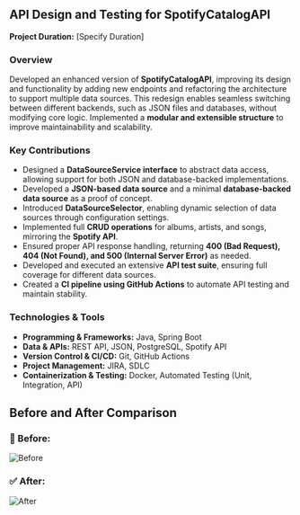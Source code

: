 ## API Design and Testing for SpotifyCatalogAPI

**Project Duration:** [Specify Duration]

### Overview
Developed an enhanced version of **SpotifyCatalogAPI**, improving its design and functionality by adding new endpoints and refactoring the architecture to support multiple data sources. This redesign enables seamless switching between different backends, such as JSON files and databases, without modifying core logic. Implemented a **modular and extensible structure** to improve maintainability and scalability.

### Key Contributions
- Designed a **DataSourceService interface** to abstract data access, allowing support for both JSON and database-backed implementations.  
- Developed a **JSON-based data source** and a minimal **database-backed data source** as a proof of concept.  
- Introduced **DataSourceSelector**, enabling dynamic selection of data sources through configuration settings.  
- Implemented full **CRUD operations** for albums, artists, and songs, mirroring the **Spotify API**.  
- Ensured proper API response handling, returning **400 (Bad Request), 404 (Not Found), and 500 (Internal Server Error)** as needed.  
- Developed and executed an extensive **API test suite**, ensuring full coverage for different data sources.  
- Created a **CI pipeline using GitHub Actions** to automate API testing and maintain stability.  

### Technologies & Tools
- **Programming & Frameworks:** Java, Spring Boot  
- **Data & APIs:** REST API, JSON, PostgreSQL, Spotify API  
- **Version Control & CI/CD:** Git, GitHub Actions  
- **Project Management:** JIRA, SDLC  
- **Containerization & Testing:** Docker, Automated Testing (Unit, Integration, API)  

## Before and After Comparison

### 📌 Before:
![Before](https://github.com/user-attachments/assets/803c9fb0-755b-464f-a6cb-2232c563b4c6)

### ✅ After:
![After](https://github.com/user-attachments/assets/8d46ecbe-b25d-4209-80a0-2884f5e0712b)


